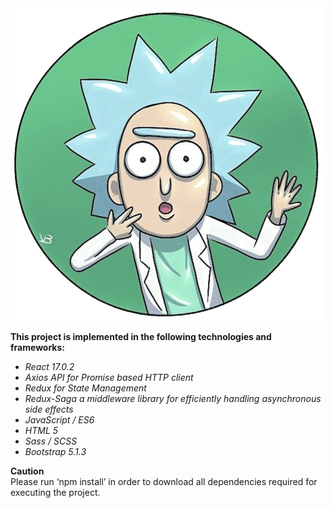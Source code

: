  <img src='https://github.com/SarahBani/RickAndMorty/blob/main/public/logo.png' alt="logo" />

 <p>
	<b>
		This project is implemented in the following technologies and frameworks:
	</b>
</p>

<ul>
	<li><em>React 17.0.2</em></li>
	<li><em>Axios API for Promise based HTTP client</em></li>
	<li><em>Redux for State Management</em></li>
	<li><em>Redux-Saga a middleware library for efficiently handling asynchronous side effects</em></li>
	<li><em>JavaScript / ES6</em></li>
	<li><em>HTML 5</em></li>
	<li><em>Sass / SCSS</em></li>
	<li><em>Bootstrap 5.1.3</em></li>
</ul>

<p>	
	<b>Caution</b>
	<br />
	Please run ‘npm install’ in order to download all dependencies required for executing the project.
</p>